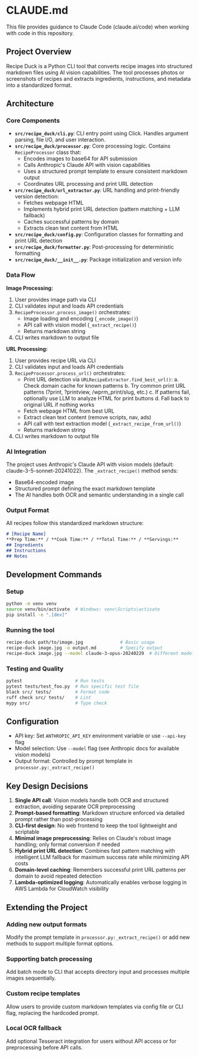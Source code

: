 # CLAUDE.md

This file provides guidance to Claude Code (claude.ai/code) when working with code in this repository.

## Project Overview

Recipe Duck is a Python CLI tool that converts recipe images into structured markdown files using AI vision capabilities. The tool processes photos or screenshots of recipes and extracts ingredients, instructions, and metadata into a standardized format.

## Architecture

### Core Components

- **`src/recipe_duck/cli.py`**: CLI entry point using Click. Handles argument parsing, file I/O, and user interaction.
- **`src/recipe_duck/processor.py`**: Core processing logic. Contains `RecipeProcessor` class that:
  - Encodes images to base64 for API submission
  - Calls Anthropic's Claude API with vision capabilities
  - Uses a structured prompt template to ensure consistent markdown output
  - Coordinates URL processing and print URL detection
- **`src/recipe_duck/url_extractor.py`**: URL handling and print-friendly version detection:
  - Fetches webpage HTML
  - Implements hybrid print URL detection (pattern matching + LLM fallback)
  - Caches successful patterns by domain
  - Extracts clean text content from HTML
- **`src/recipe_duck/config.py`**: Configuration classes for formatting and print URL detection
- **`src/recipe_duck/formatter.py`**: Post-processing for deterministic formatting
- **`src/recipe_duck/__init__.py`**: Package initialization and version info

### Data Flow

**Image Processing:**
1. User provides image path via CLI
2. CLI validates input and loads API credentials
3. `RecipeProcessor.process_image()` orchestrates:
   - Image loading and encoding (`_encode_image()`)
   - API call with vision model (`_extract_recipe()`)
   - Returns markdown string
4. CLI writes markdown to output file

**URL Processing:**
1. User provides recipe URL via CLI
2. CLI validates input and loads API credentials
3. `RecipeProcessor.process_url()` orchestrates:
   - Print URL detection via `URLRecipeExtractor.find_best_url()`:
     a. Check domain cache for known patterns
     b. Try common print URL patterns (?print, ?printview, /wprm_print/slug, etc.)
     c. If patterns fail, optionally use LLM to analyze HTML for print buttons
     d. Fall back to original URL if nothing works
   - Fetch webpage HTML from best URL
   - Extract clean text content (remove scripts, nav, ads)
   - API call with text extraction model (`_extract_recipe_from_url()`)
   - Returns markdown string
4. CLI writes markdown to output file

### AI Integration

The project uses Anthropic's Claude API with vision models (default: claude-3-5-sonnet-20241022). The `_extract_recipe()` method sends:
- Base64-encoded image
- Structured prompt defining the exact markdown template
- The AI handles both OCR and semantic understanding in a single call

### Output Format

All recipes follow this standardized markdown structure:
```markdown
# [Recipe Name]
**Prep Time:** / **Cook Time:** / **Total Time:** / **Servings:**
## Ingredients
## Instructions
## Notes
```

## Development Commands

### Setup
```bash
python -m venv venv
source venv/bin/activate  # Windows: venv\Scripts\activate
pip install -e ".[dev]"
```

### Running the tool
```bash
recipe-duck path/to/image.jpg              # Basic usage
recipe-duck image.jpg -o output.md         # Specify output
recipe-duck image.jpg --model claude-3-opus-20240229  # Different model
```

### Testing and Quality
```bash
pytest                    # Run tests
pytest tests/test_foo.py  # Run specific test file
black src/ tests/         # Format code
ruff check src/ tests/    # Lint
mypy src/                 # Type check
```

## Configuration

- API key: Set `ANTHROPIC_API_KEY` environment variable or use `--api-key` flag
- Model selection: Use `--model` flag (see Anthropic docs for available vision models)
- Output format: Controlled by prompt template in `processor.py:_extract_recipe()`

## Key Design Decisions

1. **Single API call**: Vision models handle both OCR and structured extraction, avoiding separate OCR preprocessing
2. **Prompt-based formatting**: Markdown structure enforced via detailed prompt rather than post-processing
3. **CLI-first design**: No web frontend to keep the tool lightweight and scriptable
4. **Minimal image preprocessing**: Relies on Claude's robust image handling; only format conversion if needed
5. **Hybrid print URL detection**: Combines fast pattern matching with intelligent LLM fallback for maximum success rate while minimizing API costs
6. **Domain-level caching**: Remembers successful print URL patterns per domain to avoid repeated detection
7. **Lambda-optimized logging**: Automatically enables verbose logging in AWS Lambda for CloudWatch visibility

## Extending the Project

### Adding new output formats
Modify the prompt template in `processor.py:_extract_recipe()` or add new methods to support multiple format options.

### Supporting batch processing
Add batch mode to CLI that accepts directory input and processes multiple images sequentially.

### Custom recipe templates
Allow users to provide custom markdown templates via config file or CLI flag, replacing the hardcoded prompt.

### Local OCR fallback
Add optional Tesseract integration for users without API access or for preprocessing before API calls.
